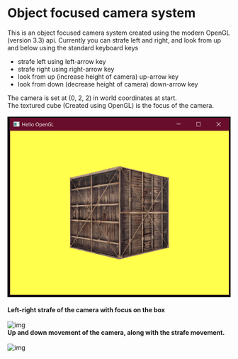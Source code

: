 # Object focused camera system

This is an object focused camera system created using the modern OpenGL (version 3.3) api.
Currently you can strafe left and right, and look from up and below using the standard keyboard keys

<ul>
  <li>strafe left using left-arrow key</li>
  <li>strafe right using right-arrow key</li>
  <li>look from up (increase height of camera) up-arrow key</li>
  <li>look from down (decrease height of camera) down-arrow key</li>
</ul>

The camera is set at (0, 2, 2) in world coordinates at start.<br>The textured cube (Created using OpenGL) is the focus of the camera.<br><br>
![img](https://github.com/1502shivam-singh/Modern-graphics/blob/master/Camera%20system/images/cube%20image.png)
<br><br>
<strong>Left-right strafe of the camera with focus on the box</strong>
<br><br>
![img](https://github.com/1502shivam-singh/Modern-graphics/blob/master/Camera%20system/images/strafe.gif)
<br>
<strong>Up and down movement of the camera, along with the strafe movement.</strong>
<br><br>
![img](https://github.com/1502shivam-singh/Modern-graphics/blob/master/Camera%20system/images/up-down.gif)
<br><br>

